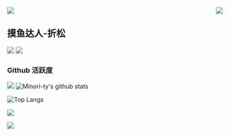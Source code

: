 <img src="https://readme-typing-svg.herokuapp.com/?lines=Hello;Guy!&font=Roboto" />
<img align="right" src="https://count.getloli.com/get/@:Cx330-502?theme=rule34">

## 摸鱼达人-折松

<!-- 热爱前端、热爱技术。工作经验1年。喜欢参与一些开源项目的讨论。 -->
<p>
<img src="https://img.shields.io/static/v1?label=Program&message=Python&color=blue"/>
<a href="https://cx330-502.github.io"><img src="https://img.shields.io/static/v1?label=Blog&message=个人网站&color=red"/></a>
</p>


<!-- ### **技术栈:** -->

<!-- <a href="https://v3.cn.vuejs.org"><code><img height="20" src="./images/vue.png"></code></a>
<a href="https://reactjs.org/"><code><img height="20" src="./images/react.svg"></code></a>
<a href="https://nextjs.org/"><code><img height="20" src="./images/next.png"></code></a>
<a href="https://www.tslang.cn/index.html"><code><img height="20" src="./images/typescript.png"></code></a>
<a href="https://webpack.js.org/"><code><img height="20" src="./images/webpack.svg"></code></a>
<a href="https://cn.vitejs.dev"><code><img height="20" src="./images/vite.png"></code></a>
<a href="https://sass-lang.com"><code><img height="20" src="./images/sass2.png"></code></a>
<a href="https://tailwindcss.com"><code><img height="20" src="./images/tailwindcss.png"></code></a>
<a href="https://go.dev/"><code><img height="20" src="./images/golang.png"></code></a>
<a href="https://www.docker.com"><code><img height="20" src="./images/docker.png"></code></a> -->

<!-- ### 开源项目 -->

<!-- [![](https://github-readme-stats.vercel.app/api/pin/?username=Minori-ty&repo=mp4To4K-rust)](https://github.com/Minori-ty/mp4To4K-rust)
<br><br><br> -->

### Github 活跃度

[![](https://activity-graph.herokuapp.com/graph?username=Cx330-502&theme=dracula)](https://github.com/ashutosh00710/github-readme-activity-graph)
![Minori-ty's github stats](https://github-readme-stats.vercel.app/api?username=Cx330-502&show_icons=true&theme=vue)

<!-- 最常使用的语言 -->

![Top Langs](https://github-readme-stats.vercel.app/api/top-langs/?username=Cx330-502&layout=compact)

<!-- 活动统计图 -->
![](https://activity-graph.herokuapp.com/graph?username=Cx330-502&theme=github)

<!-- B站 -->
<!-- ![](https://stats.justsong.cn/api/csdn?id=CSDN用户名&theme=dark) -->
![](https://stats.justsong.cn/api/bilibili/?id=1836433271&theme=github)
